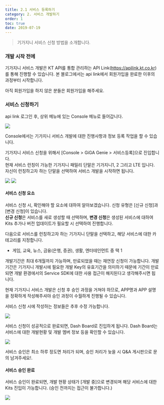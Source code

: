```yaml
---
title: 2.1 서비스 등록하기
category: 2. 서비스 개발하기
order: 1
toc: true
date: 2019-07-19
---
```


> 기가지니 서비스 신청 방법을 소개합니다.

### 개발 시작 전에

기가지니 서비스 개발은 KT API를 통합 관리하는 API Link(https://apilink.kt.co.kr)를 통해 진행할 수 있습니다. 본 블로그에서는 api link에서 회원가입을 완료한 이후의 과정부터 시작합니다.

아직 회원가입을 하지 않은 분들은 회원가입을 해주세요. 

### 서비스 신청하기

api link 로그인 후, 상위 메뉴에 있는 Console 메뉴로 들어갑니다. 

<img src ="https://user-images.githubusercontent.com/36177711/59395770-810f1f80-8dc0-11e9-82e7-db797726ba86.png">

Console에서는 기가지니 서비스 개발에 대한 진행사항과 정보 등록 작업을 할 수 있습니다.

기가지니 서비스 신청을 위해서 [Console > GiGA Genie > 서비스등록]으로 진입합니다.  
현재 서비스 런칭이 가능한 기가지니 패밀리 단말은 기가지니1, 2 그리고 LTE 입니다. 자신이 런칭하고자 하는 단말을 선택하여 서비스 개발을 시작하면 됩니다. 

<img src = "https://user-images.githubusercontent.com/36177711/59574045-b3868880-90f0-11e9-9a3e-0fe58dd000a8.png"/>

<img src="https://user-images.githubusercontent.com/36177711/59574112-fa747e00-90f0-11e9-9532-04eeeeec7b79.png"/>

#### 서비스 신청 요소

서비스 신청 시, 확인해야 할 요소에 대하여 알아보겠습니다.  신청 유형은 [신규 신청]과 [변경 신청]이 있습니다.   
**신규 신청**은 서비스를 새로 생성할 때 선택하며, **변경 신청**은 생성된 서비스에 대하여 Kits 추가나 버전 업데이트가 필요할 시 선택하여 진행합니다. 

다음으로 서비스를 런칭하고자 하는 기가지니 단말을 선택하고,  해당 서비스에 대한 카테고리를 지정합니다. 

- 게임, 교육, 뉴스, 금융(은행, 증권), 생활, 엔터테인먼트 중 택 1

개발기간은 최대 6개월까지 가능하며, 만료되었을 때는 재연장 신청이 가능합니다. 개발기간은 기가지니 개발시에 필요한 개발 Key의 유효기간을 의미하기 때문에 기간이 만료되면 개발 환경에서의 Service SDK에 대한 사용 접근이 해지된다고 생각해주시면 됩니다.

현재 기가지니 서비스 개발은 신청 후 승인 과정을 거쳐야 하므로,  APP명과 APP 설명을 정확하게 작성해주셔야 승인 과정이 수월하게 진행될 수 있습니다. 

서비스 신청 시에 작성하는 정보들은 추후 수정 가능합니다.

<img src="https://user-images.githubusercontent.com/36177711/59572920-4290a200-90eb-11e9-9389-5c41f37c37b4.png"/>

서비스 신청이 성공적으로 완료되면, Dash Board로 진입하게 됩니다. Dash Board는 서비스에 대한 개발현황 및 개발 멤버 정보 등을 확인할 수 있습니다. 

<img src ="https://user-images.githubusercontent.com/36177711/59573282-30affe80-90ed-11e9-8124-fb009daa3492.png"/>

서비스 승인은 최소 하루 정도면 처리가 되며, 승인 처리가 늦을 시 Q&A 게시판으로 문의 남겨주세요!.

#### 서비스 승인 완료

서비스 승인이 완료되면, 개발 현황 상태가 [개발 중]으로 변경되며 해당 서비스에 대한 Kits 진입이 가능합니다. (승인 전까지는 접근이 불가합니다.)

<img src="https://user-images.githubusercontent.com/36177711/59574647-08c39980-90f3-11e9-85aa-042f500431f7.png"/>